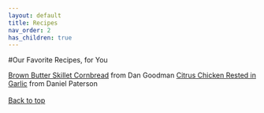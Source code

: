 ```yaml
---
layout: default
title: Recipes
nav_order: 2
has_children: true
---
```

#Our Favorite Recipes, for You

[Brown Butter Skillet Cornbread](dan.md) from Dan Goodman
[Citrus Chicken Rested in Garlic](dan.md) from Daniel Paterson
<br>
<br>
[Back to top](top)
